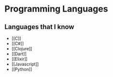 # Programming Languages

## Languages that I know

- [[C]]
- [[C#]]
- [[Clojure]]
- [[Dart]]
- [[Elixir]]
- [[Javascript]]
- [[Python]]